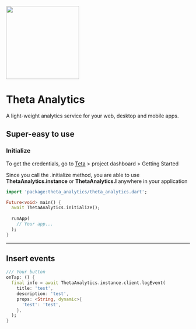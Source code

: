 <img src="https://ymvwltogicatbkjlaswo.supabase.co/storage/v1/object/public/assets/branding/theta_analytics.svg" width="200"/>

# Theta Analytics

A light-weight analytics service for your web, desktop and mobile apps.


## Super-easy to use

### Initialize
To get the credentials, go to [Teta](https://teta.so?utm_source=pub.dev&utm_medium=ClickToWebsite) > project dashboard > Getting Started

Since you call the .initialize method, you are able to use **ThetaAnalytics.instance** or **ThetaAnalytics.I** anywhere in your application
```dart
import 'package:theta_analytics/theta_analytics.dart';

Future<void> main() {
  await ThetaAnalytics.initialize();
  
  runApp(
    // Your app...
  );
}
```

---

## Insert events
```dart
/// Your button
onTap: () {
  final info = await ThetaAnalytics.instance.client.logEvent(
    title: 'test',
    description: 'test',
    props: <String, dynamic>{
      'test': 'test',
    },
  );
}
```
